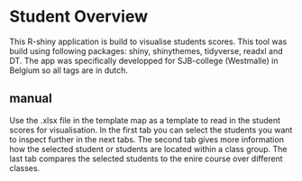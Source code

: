 # Student Overview
 This R-shiny application is build to visualise students scores. This tool was build using following packages: shiny, shinythemes, tidyverse, readxl and DT. The app was specifically developped for SJB-college (Westmalle) in Belgium so all tags are in dutch.
 
 ## manual
 Use the .xlsx file in the template map as a template to read in the student scores for visualisation. In the first tab you can select the students you want to inspect further in the next tabs. The second tab gives more information how the selected student or students are located within a class group. The last tab compares the selected students to the enire course over different classes.

